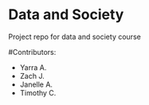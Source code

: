 # Data and Society
Project repo for data and society course

#Contributors:
- Yarra A.
- Zach J.
- Janelle A.
- Timothy C.
